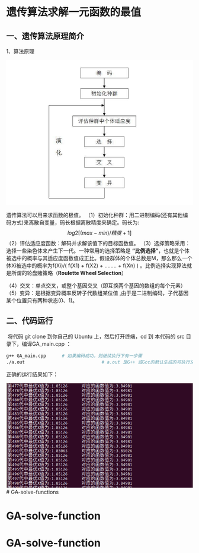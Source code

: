 # 遗传算法求解一元函数的最值

## 一、遗传算法原理简介

1、算法原理

![](./pictures/GA.png)

遗传算法可以用来求函数的极值。 
 （1）初始化种群：用二进制编码(还有其他编码方式)来离散自变量，码长根据离散精度来确定。码长为:
$$
log2[(max-min)/精度 + 1 ]
$$
 （2）评估适应度函数：解码并求解该值下的目标函数值。
 （3）选择策略采用：选择一些染色体来产生下一代。一种常用的选择策略是 **“比例选择”**，也就是个体被选中的概率与其适应度函数值成正比。假设群体的个体总数是M，那么那么一个体Xi被选中的概率为f(Xi)/( f(X1) + f(X2) + …….. + f(Xn) ) 。比例选择实现算法就是所谓的轮盘赌策略（**Roulette Wheel Selection**）

 （4）交叉：单点交叉，或整个基因交叉（即互换两个基因的数组的每个元素）
 （5）变异：是根据变异概率反转子代数组某位值 ,由于是二进制编码，子代基因某个位置只有两种状态(0、1)。



## 二、代码运行

​	将代码 git clone 到你自己的 Ubuntu 上，然后打开终端，cd 到 本代码的 src 目录下，编译GA_main.cpp ：

```bash
g++ GA_main.cpp      # 如果编码成功，则继续执行下有一步骤
./a.out                             # a.out 是G++ 或Gcc的默认生成的可执行文件名
```

正确的运行结果如下：

![](./pictures/run_result_show.png)# GA-solve-functions
# GA-solve-function
# GA-solve-function
